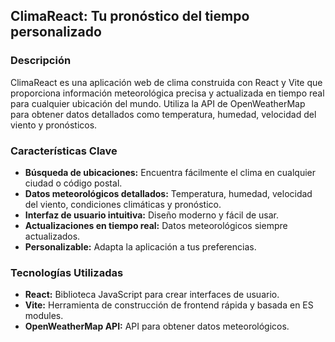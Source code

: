 ## **ClimaReact: Tu pronóstico del tiempo personalizado**

### **Descripción**

ClimaReact es una aplicación web de clima construida con React y Vite que proporciona información meteorológica precisa y actualizada en tiempo real para cualquier ubicación del mundo. Utiliza la API de OpenWeatherMap para obtener datos detallados como temperatura, humedad, velocidad del viento y pronósticos.

### **Características Clave**

* **Búsqueda de ubicaciones:** Encuentra fácilmente el clima en cualquier ciudad o código postal.
* **Datos meteorológicos detallados:** Temperatura, humedad, velocidad del viento, condiciones climáticas y pronóstico.
* **Interfaz de usuario intuitiva:** Diseño moderno y fácil de usar.
* **Actualizaciones en tiempo real:** Datos meteorológicos siempre actualizados.
* **Personalizable:** Adapta la aplicación a tus preferencias.

### **Tecnologías Utilizadas**

* **React:** Biblioteca JavaScript para crear interfaces de usuario.
* **Vite:** Herramienta de construcción de frontend rápida y basada en ES modules.
* **OpenWeatherMap API:** API para obtener datos meteorológicos.
